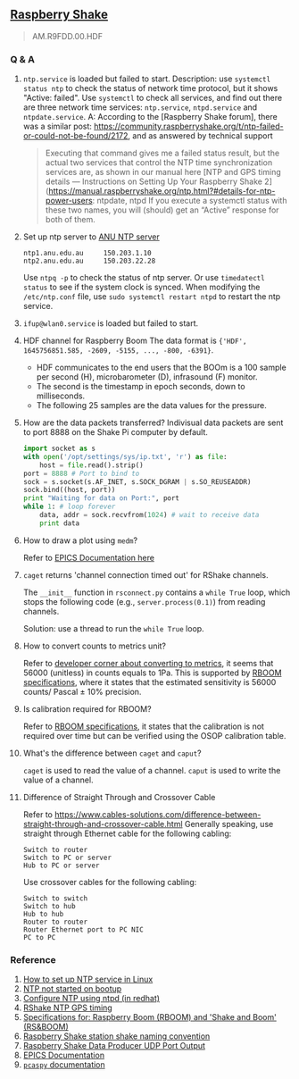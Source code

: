 ## [Raspberry Shake](https://raspberryshake.org/)

> AM.R9FDD.00.HDF

### Q & A

1.  `ntp.service` is loaded but failed to start.
    Description: use `systemctl status ntp` to check the status of network time protocol, but it shows "Active: failed". Use `systemctl` to check all services, and find out there are three network time services: `ntp.service`, `ntpd.service` and `ntpdate.service`.
    A: According to the [Raspberry Shake forum], there was a similar post: https://community.raspberryshake.org/t/ntp-failed-or-could-not-be-found/2172, and as answered by technical support

    > Executing that command gives me a failed status result, but the actual two services that control the NTP time synchronization services are, as shown in our manual here [NTP and GPS timing details — Instructions on Setting Up Your Raspberry Shake 2](https://manual.raspberryshake.org/ntp.html?#details-for-ntp-power-users: ntpdate, ntpd
    > If you execute a systemctl status with these two names, you will (should) get an “Active” response for both of them.

2.  Set up ntp server to [ANU NTP server](https://services.anu.edu.au/information-technology/infrastructure/domain-name-service/anu-ntp-time-servers)

    ```
    ntp1.anu.edu.au 	150.203.1.10
    ntp2.anu.edu.au 	150.203.22.28
    ```

    Use `ntpq -p` to check the status of ntp server.
    Or use `timedatectl status` to see if the system clock is synced.
    When modifying the `/etc/ntp.conf` file, use `sudo systemctl restart ntpd` to restart the ntp service.

3.  `ifup@wlan0.service` is loaded but failed to start.

4.  HDF channel for Raspberry Boom
    The data format is `{'HDF', 1645756851.585, -2609, -5155, ..., -800, -6391}`.

    - HDF communicates to the end users that the BOOm is a 100 sample per second (H), microbarometer (D), infrasound (F) monitor.
    - The second is the timestamp in epoch seconds, down to milliseconds.
    - The following 25 samples are the data values for the pressure.

5.  How are the data packets transferred?
    Indivisual data packets are sent to port 8888 on the Shake Pi computer by default.

    ```python
    import socket as s
    with open('/opt/settings/sys/ip.txt', 'r') as file:
        host = file.read().strip()
    port = 8888 # Port to bind to
    sock = s.socket(s.AF_INET, s.SOCK_DGRAM | s.SO_REUSEADDR)
    sock.bind((host, port))
    print "Waiting for data on Port:", port
    while 1: # loop forever
        data, addr = sock.recvfrom(1024) # wait to receive data
        print data
    ```

6.  How to draw a plot using `medm`?

    Refer to [EPICS Documentation here](https://epics.anl.gov/EpicsDocumentation/ExtensionsManuals/StripTool/StripTool.html#Graph1)

7.  `caget` returns 'channel connection timed out' for RShake channels.

    The `__init__` function in `rsconnect.py` contains a `while True` loop, which stops the following code (e.g., `server.process(0.1)`) from reading channels.

    Solution: use a thread to run the `while True` loop.

8.  How to convert counts to metrics unit?

    Refer to [developer corner about converting to metrics](https://manual.raspberryshake.org/developersCorner.html#converting-to-metric), it seems that 56000 (unitless) in counts equals to 1Pa.
    This is supported by [RBOOM specifications](../../references/SpecificationsforBoom_SnB.pdf), where it states that the estimated sensitivity is 56000 counts/ Pascal ± 10% precision.

9.  Is calibration required for RBOOM?

    Refer to [RBOOM specifications](../../references/SpecificationsforBoom_SnB.pdf), it states that the calibration is not required over time but can be verified using the OSOP calibration table.

10. What's the difference between `caget` and `caput`?

    `caget` is used to read the value of a channel.
    `caput` is used to write the value of a channel.

11. Difference of Straight Through and Crossover Cable

    Refer to https://www.cables-solutions.com/difference-between-straight-through-and-crossover-cable.html
    Generally speaking, use straight through Ethernet cable for the following cabling:

        Switch to router
        Switch to PC or server
        Hub to PC or server

    Use crossover cables for the following cabling:

        Switch to switch
        Switch to hub
        Hub to hub
        Router to router
        Router Ethernet port to PC NIC
        PC to PC

### Reference

1. [How to set up NTP service in Linux](https://timetoolsltd.com/ntp/how-to-install-and-configure-ntp-on-linux/)
2. [NTP not started on bootup](https://askubuntu.com/questions/954768/ntp-service-not-getting-started-on-bootup)
3. [Configure NTP using ntpd (in redhat)](https://access.redhat.com/documentation/en-us/red_hat_enterprise_linux/7/html/system_administrators_guide/ch-configuring_ntp_using_ntpd)
4. [RShake NTP GPS timing](https://manual.raspberryshake.org/ntp.html?#ntp-and-gps-timing-details)
5. [Specifications for: Raspberry Boom (RBOOM) and 'Shake and Boom'
   (RS&BOOM)](https://manual.raspberryshake.org/_downloads/SpecificationsforBoom_SnB.pdf)
6. [Raspberry Shake station shake naming convention](https://manual.raspberryshake.org/stationNamingConvention.html)
7. [Raspberry Shake Data Producer UDP Port Output](https://manual.raspberryshake.org/udp.html)
8. [EPICS Documentation](https://epics.anl.gov/extensions/medm/index.php)
9. [`pcaspy` documentation](https://pcaspy.readthedocs.io/en/latest/tutorial.html#example-3-a-simulated-oscilloscope)
